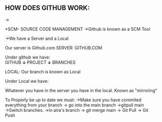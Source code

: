 HOW DOES GITHUB WORK:
-
→

*SCM- SOURCE CODE MANAGEMENT
→Github is known as a SCM Tool

→We have a Server and a Local

Our server is Github.com
SERVER: GITHUB.COM


 Under github we have:  
        GITHUB
          ↆ
          PROJECT 
            ↆ
             BRANCHES


LOCAL: Our branch is known as Local

Under Local we have:

Whatever you have in the server you have in the local. Known as "mirroring"

To Properly be up to date we must:
→Make sure you have commited everything from your branch
→ go into the main branch
→gitpull main
→Switch branches.
→in aira's branch → git merge main
→ Git Pull
→ Git Push
